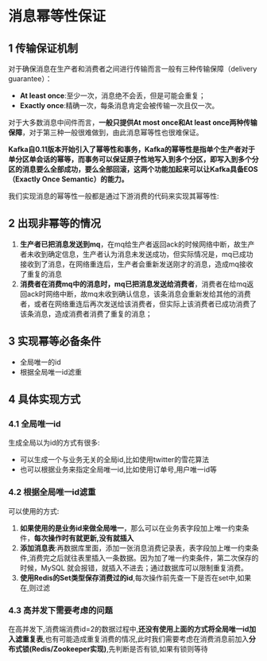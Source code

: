 # 消息幂等性保证

## 1 传输保证机制

对于确保消息在生产者和消费者之间进行传输而言一般有三种传输保障（delivery guarantee）：

- **At least once**:至少一次，消息绝不会丢，但是可能会重复；
- **Exactly once**:精确一次，每条消息肯定会被传输一次且仅一次。

对于大多数消息中间件而言，**一般只提供At most once和At least once两种传输保障**，对于第三种一般很难做到，由此消息幂等性也很难保证。

**Kafka自0.11版本开始引入了幂等性和事务，Kafka的幂等性是指单个生产者对于单分区单会话的幂等，而事务可以保证原子性地写入到多个分区，即写入到多个分区的消息要么全部成功，要么全部回滚，这两个功能加起来可以让Kafka具备EOS（Exactly Once Semantic）的能力。**

我们实现消息的幂等性一般都是通过下游消费的代码来实现其幂等性:



## 2 出现非幂等的情况 

1. **生产者已把消息发送到mq**，在mq给生产者返回ack的时候网络中断，故生产者未收到确定信息，生产者认为消息未发送成功，但实际情况是，mq已成功接收到了消息，在网络重连后，生产者会重新发送刚才的消息，造成mq接收了重复的消息
2. **消费者在消费mq中的消息时，mq已把消息发送给消费者**，消费者在给mq返回ack时网络中断，故mq未收到确认信息，该条消息会重新发给其他的消费者，或者在网络重连后再次发送给该消费者，但实际上该消费者已成功消费了该条消息，造成消费者消费了重复的消息；

## 3 实现幂等必备条件

- 全局唯一的id
- 根据全局唯一id滤重

## 4 具体实现方式

### 4.1 全局唯一id

生成全局以为id的方式有很多:

- 可以生成一个与业务无关的全局id,比如使用twitter的雪花算法
- 也可以根据业务来指定全局唯一id,比如使用订单号,用户唯一id等



### 4.2 根据全局唯一id滤重 

可以使用的方式:

1. **如果使用的是业务id来做全局唯一**，那么可以在业务表字段加上唯一约束条件，**每次操作时有就更新,没有就插入**
2. **添加消息表**:再数据库里面，添加一张消息消费记录表，表字段加上唯一约束条件,消费完之后就往表里插入一条数据。因为加了唯一约束条件，第二次保存的时候，MySQL 就会报错，就插入不进去；通过数据库可以限制重复消费。
3. **使用Redis的Set类型保存消费过的id**,每次操作前先查一下是否在set中,如果在,则过滤



### 4.3 高并发下需要考虑的问题

在高并发下,消费端消费id=2的数据过程中,**还没有使用上面的方式将全局唯一id加入滤重复表**,也有可能造成重复消费的情况,此时我们需要考虑在消费消息前加入**分布式锁(Redis/Zookeeper实现)**,先判断是否有锁,如果有锁则等待

